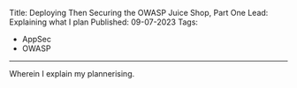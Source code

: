 Title: Deploying Then Securing the OWASP Juice Shop, Part One
Lead: Explaining what I plan
Published: 09-07-2023
Tags:

- AppSec
- OWASP

---
Wherein I explain my plannerising.
